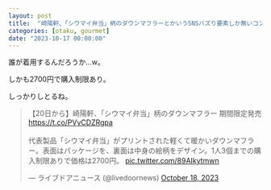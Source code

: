 ```yaml
---
layout: post
title:  "崎陽軒、「シウマイ弁当」柄のダウンマフラーとかいうSNSバズり要素しか無いコンテンツ"
categories: [otaku, gourmet]
date: "2023-10-17 00:00:00"
---
```


誰が着用するんだろうか...w。

しかも2700円で購入制限あり。

しっかりしとるね。

<blockquote class="twitter-tweet tw-align-center"><p lang="ja" dir="ltr">【20日から】崎陽軒、「シウマイ弁当」柄のダウンマフラー 期間限定発売<a href="https://t.co/PVyCDZRgpa">https://t.co/PVyCDZRgpa</a><br><br>代表製品「シウマイ弁当」がプリントされた軽くて暖かいダウンマフラー。表面はパッケージを、裏面は中身の絵柄をデザイン。1人3個までの購入制限ありで価格は2700円。 <a href="https://t.co/89AIkytmwn">pic.twitter.com/89AIkytmwn</a></p>&mdash; ライブドアニュース (@livedoornews) <a href="https://twitter.com/livedoornews/status/1714491048842670301?ref_src=twsrc%5Etfw">October 18, 2023</a></blockquote> <script async src="https://platform.twitter.com/widgets.js" charset="utf-8"></script>

